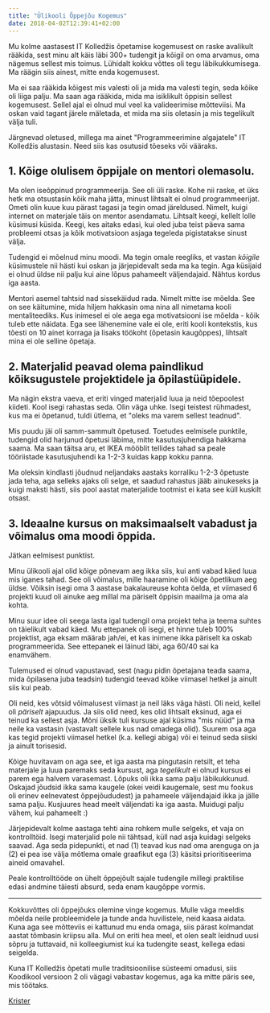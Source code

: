 ```yaml
---
title: "Ülikooli Õppejõu Kogemus"
date: 2018-04-02T12:39:41+02:00
---
```


Mu kolme aastasest IT Kolledžis õpetamise kogemusest on raske avalikult rääkida, sest minu alt käis läbi 300+ tudengit ja kõigil on oma arvamus, oma nägemus sellest mis toimus. Lühidalt kokku võttes oli tegu läbikukkumisega. Ma räägin siis ainest, mitte enda kogemusest.

Ma ei saa rääkida kõigest mis valesti oli ja mida ma valesti tegin, seda kõike oli liiga palju. Ma saan aga rääkida, mida ma isiklikult õppisin sellest kogemusest. Sellel ajal ei olnud mul veel ka valideerimise mõtteviisi. Ma oskan vaid tagant järele mäletada, et mida ma siis oletasin ja mis tegelikult välja tuli.

Järgnevad oletused, millega ma ainet "Programmeerimine algajatele" IT Kolledžis alustasin. Need siis kas osutusid tõeseks või vääraks.

## 1. Kõige olulisem õppijale on mentori olemasolu.

Ma olen iseõppinud programmeerija. See oli üli raske. Kohe nii raske, et üks hetk ma otsustasin kõik maha jätta, minust lihtsalt ei olnud programmeerijat. Ometi olin kuue kuu pärast tagasi ja tegin omad järeldused. Nimelt, kuigi internet on materjale täis on mentor asendamatu. Lihtsalt keegi, kellelt lolle küsimusi küsida. Keegi, kes aitaks edasi, kui oled juba teist päeva sama probleemi otsas ja kõik motivatsioon asjaga tegeleda pigistatakse sinust välja.

Tudengid ei mõelnud minu moodi. Ma tegin omale reegliks, et vastan _kõigile_ küsimustele nii hästi kui oskan ja järjepidevalt seda ma ka tegin. Aga küsijaid ei olnud üldse nii palju kui aine lõpus pahameelt väljendajaid. Nähtus kordus iga aasta.

Mentori asemel tahtsid nad sissekäidud rada. Nimelt mitte ise mõelda. See on see käitumine, mida hiljem hakkasin oma nina all nimetama kooli mentaliteediks. Kus inimesel ei ole aega ega motivatsiooni ise mõelda - kõik tuleb ette näidata. Ega see lähenemine vale ei ole, eriti kooli kontekstis, kus tõesti on 10 ainet korraga ja lisaks töökoht (õpetasin kaugõppes), lihtsalt mina ei ole selline õpetaja.

## 2. Materjalid peavad olema paindlikud kõiksugustele projektidele ja õpilastüüpidele.

Ma nägin ekstra vaeva, et eriti vinged materjalid luua ja neid tõepoolest kiideti. Kool isegi rahastas seda. Olin väga uhke. Isegi teistest rühmadest, kus ma ei õpetanud, tuldi ütlema, et "oleks ma varem sellest teadnud".

Mis puudu jäi oli samm-sammult õpetused. Toetudes eelmisele punktile, tudengid olid harjunud õpetusi läbima, mitte kasutusjuhendiga hakkama saama. Ma saan täitsa aru, et IKEA mööblit tellides tahad sa peale tööriistade kasutusjuhendi ka 1-2-3 kuidas kapp kokku panna.

Ma oleksin kindlasti jõudnud neljandaks aastaks korraliku 1-2-3 õpetuste jada teha, aga selleks ajaks oli selge, et saadud rahastus jääb ainukeseks ja kuigi maksti hästi, siis pool aastat materjalide tootmist ei kata see küll kuskilt otsast.

## 3. Ideaalne kursus on maksimaalselt vabadust ja võimalus oma moodi õppida.

Jätkan eelmisest punktist.

Minu ülikooli ajal olid kõige põnevam aeg ikka siis, kui anti vabad käed luua mis iganes tahad. See oli võimalus, mille haaramine oli kõige õpetlikum aeg üldse. Võiksin isegi oma 3 aastase bakalaureuse kohta öelda, et viimased 6 projekti kuud oli ainuke aeg millal ma päriselt õppisin maailma ja oma ala kohta.

Minu suur idee oli seega lasta igal tudengil oma projekt teha ja teema suhtes on täielikult vabad käed. Mu ettepanek oli isegi, et hinne tuleb 100% projektist, aga eksam määrab jah/ei, et kas inimene ikka päriselt ka oskab programmeerida. See ettepanek ei läinud läbi, aga 60/40 sai ka enamvähem.

Tulemused ei olnud vapustavad, sest (nagu pidin õpetajana teada saama, mida õpilasena juba teadsin) tudengid teevad kõike viimasel hetkel ja ainult siis kui peab.

Oli neid, kes võtsid võimalusest viimast ja neil läks väga hästi. Oli neid, kellel oli _päriselt_ ajapuudus. Ja siis olid need, kes olid lihtsalt eksinud, aga ei teinud ka sellest asja. Mõni üksik tuli kursuse ajal küsima "mis nüüd" ja ma neile ka vastasin (vastavalt sellele kus nad omadega olid). Suurem osa aga kas tegid projekti viimasel hetkel (k.a. kellegi abiga) või ei teinud seda siiski ja ainult torisesid.

Kõige huvitavam on aga see, et iga aasta ma pingutasin retsilt, et teha materjale ja luua paremaks seda kursust, aga _tegelikult_ ei olnud kursus ei parem ega halvem varasemast. Lõpuks oli ikka sama palju läbikukkunud. Oskajad jõudsid ikka sama kaugele (okei veidi kaugemale, sest mu fookus oli erinev eelnevatest õppejõududest) ja pahameele väljendajaid ikka ja jälle sama palju. Kusjuures head meelt väljendati ka iga aasta. Muidugi palju vähem, kui pahameelt :)

Järjepidevalt kolme aastaga tehti aina rohkem mulle selgeks, et vaja on kontrolltöid. Isegi materjalid pole nii tähtsad, küll nad asja kuidagi selgeks saavad. Aga seda pidepunkti, et nad (1) teavad kus nad oma arenguga on ja (2) ei pea ise välja mõtlema omale graafikut ega (3) käsitsi prioritiseerima aineid omavahel.

Peale kontrolltööde on ühelt õppejõult sajale tudengile millegi praktilise edasi andmine täiesti absurd, seda enam kaugõppe vormis.

---

Kokkuvõttes oli õppejõuks olemine vinge kogemus. Mulle väga meeldis mõelda neile probleemidele ja tunde anda huvilistele, neid kaasa aidata. Kuna aga see mõtteviis ei kattunud mu enda omaga, siis pärast kolmandat aastat tõmbasin kriipsu alla. Mul on eriti hea meel, et olen sealt leidnud uusi sõpru ja tuttavaid, nii kolleegiumist kui ka tudengite seast, kellega edasi seigelda.

Kuna IT Kolledžis õpetati mulle traditsioonilise süsteemi omadusi, siis Koodikool versioon 2 oli vägagi vabastav kogemus, aga ka mitte päris see, mis töötaks.

[Krister](krister.ee)